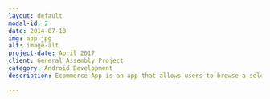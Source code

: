 ```yaml
---
layout: default
modal-id: 2
date: 2014-07-18
img: app.jpg
alt: image-alt
project-date: April 2017
client: General Assembly Project
category: Android Development
description: Ecommerce App is an app that allows users to browse a selection of shoes, do a search by brand name or model, filter shoes by category, price, brand and model, save their favorites to a wishlist, add to cart and proceed to checkout. This app was built as a project for General Assembly’s Android development bootcamp. The list of shoes is stored locally in a SQLite database, along with the shoes in cart and shoes in wishlist. Features include: User can search through the brand name or model name; results are updated on each key press User can filter results; the funnel icon opens a dialog with a dropdown of place categories User can sort the results by price, model, category, type of shoe or model name. User can add to cart or to wishlist from the detail screen. User can remove from cart or move to wishlist from the cart screen. User can remove from wishlist or move to cart from the wishlist screen. Skills/languages/tools: Java, Android SDK, SQLite

---
```



